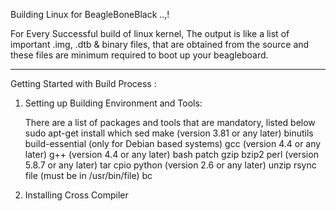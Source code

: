 Building Linux for BeagleBoneBlack ..,!


For Every Successful build of linux kernel, 
The  output  is  like  a  list  of  important  .img,  .dtb  &  binary  files, 
that  are  obtained  from  the  source  and  these  files  are  minimum  required  to  boot  up  your  beagleboard.
___________________________________________________________________________________________________

Getting Started with Build Process :
		
1. Setting up Building Environment and Tools:	

      There are a list of packages and tools that are mandatory, listed below 
        sudo apt-get install which
      sed
      make (version 3.81 or any later)
      binutils
      build-essential (only for Debian based systems)
      gcc (version 4.4 or any later)
      g++ (version 4.4 or any later)
      bash
      patch
      gzip
      bzip2
      perl (version 5.8.7 or any later)
      tar
      cpio
      python (version 2.6 or any later)
      unzip
      rsync
      file (must be in /usr/bin/file)
      bc
     
2. Installing Cross Compiler 
